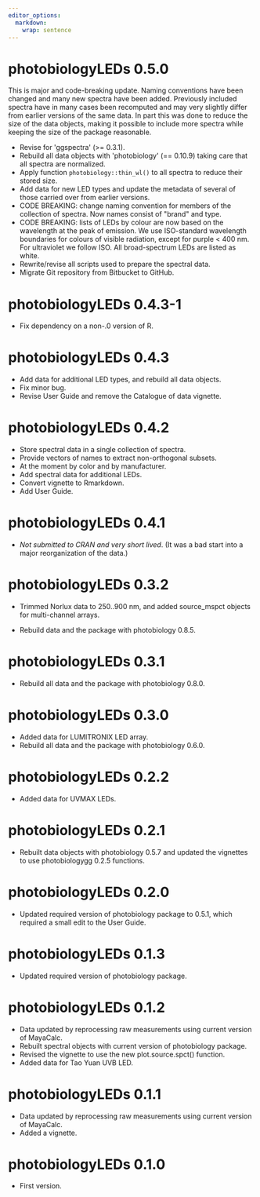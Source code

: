 ```yaml
---
editor_options: 
  markdown: 
    wrap: sentence
---
```


# photobiologyLEDs 0.5.0

This is major and code-breaking update.
Naming conventions have been changed and many new spectra have been added.
Previously included spectra have in many cases been recomputed and may very slightly differ from earlier versions of the same data.
In part this was done to reduce the size of the data objects, making it possible to include more spectra while keeping the size of the package reasonable.

-   Revise for 'ggspectra' (\>= 0.3.1).
-   Rebuild all data objects with 'photobiology' (== 0.10.9) taking care that all spectra are normalized.
-   Apply function `photobiology::thin_wl()` to all spectra to reduce their stored size.
-   Add data for new LED types and update the metadata of several of those carried over from earlier versions.
-   CODE BREAKING: change naming convention for members of the collection of spectra. Now names consist of "brand" and type.
-   CODE BREAKING: lists of LEDs by colour are now based on the wavelength at the peak of emission. We use ISO-standard wavelength boundaries for colours of visible radiation, except for purple \< 400 nm. For ultraviolet we follow ISO. All broad-spectrum LEDs are listed as white.
-   Rewrite/revise all scripts used to prepare the spectral data.
-   Migrate Git repository from Bitbucket to GitHub.

# photobiologyLEDs 0.4.3-1

-   Fix dependency on a non-.0 version of R.

# photobiologyLEDs 0.4.3

-   Add data for additional LED types, and rebuild all data objects.
-   Fix minor bug.
-   Revise User Guide and remove the Catalogue of data vignette.

# photobiologyLEDs 0.4.2

-   Store spectral data in a single collection of spectra.
-   Provide vectors of names to extract non-orthogonal subsets.
-   At the moment by color and by manufacturer.
-   Add spectral data for additional LEDs.
-   Convert vignette to Rmarkdown.
-   Add User Guide.

# photobiologyLEDs 0.4.1

-   *Not submitted to CRAN and very short lived*. (It was a bad start into a major reorganization of the data.)

# photobiologyLEDs 0.3.2

-   Trimmed Norlux data to 250..900 nm, and added source_mspct objects for multi-channel arrays.

-   Rebuild data and the package with photobiology 0.8.5.

# photobiologyLEDs 0.3.1

-   Rebuild all data and the package with photobiology 0.8.0.

# photobiologyLEDs 0.3.0

-   Added data for LUMITRONIX LED array.
-   Rebuild all data and the package with photobiology 0.6.0.

# photobiologyLEDs 0.2.2

-   Added data for UVMAX LEDs.

# photobiologyLEDs 0.2.1

-   Rebuilt data objects with photobiology 0.5.7 and updated the vignettes to use photobiologygg 0.2.5 functions.

# photobiologyLEDs 0.2.0

-   Updated required version of photobiology package to 0.5.1, which required a small edit to the User Guide.

# photobiologyLEDs 0.1.3

-   Updated required version of photobiology package.

# photobiologyLEDs 0.1.2

-   Data updated by reprocessing raw measurements using current version of MayaCalc.
-   Rebuilt spectral objects with current version of photobiology package.
-   Revised the vignette to use the new plot.source.spct() function.
-   Added data for Tao Yuan UVB LED.

# photobiologyLEDs 0.1.1

-   Data updated by reprocessing raw measurements using current version of MayaCalc.
-   Added a vignette.

# photobiologyLEDs 0.1.0

-   First version.
